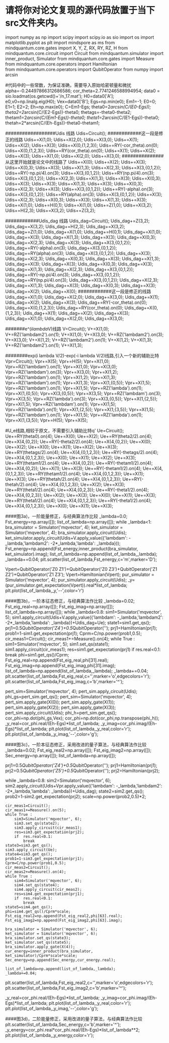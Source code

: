 # 请将你对论文复现的源代码放置于当下src文件夹内。
import numpy as np 
import scipy
import scipy.io as sio
import os
import matplotlib.pyplot as plt
import mindspore as ms
from mindquantum.core.gates import X, Y, Z, RX, RY, RZ, H
from mindquantum.core.circuit import Circuit
from mindquantum.simulator import inner_product, Simulator
from mindquantum.core.gates import Measure
from mindquantum.core.operators import Hamiltonian    
from mindquantum.core.operators import QubitOperator 
from numpy import arcsin

#代码中的一些常数，为保证准确，需要导入原始哈密顿量和微扰
alpha=-0.24497866312686586;
cor_theta=2.7741246588994954;
data0 = sio.loadmat(os.getcwd()+'/n_17.mat');
H0=data0['A'];
e0,v0=np.linalg.eig(H0);
Vex=data0['B'];
Egs=np.min(e0);
Em1=-1;
E0=0;
E1=1;
E2=2;
Eh=np.max(e0);
C=Em1-Egs;
theta0=2*arcsin(C/(E0-Egs));
theta2=2*arcsin(C/(E2-Egs))-theta0;
thetags=-theta0-theta2;
thetam1=2*arcsin(C/(Em1-Egs))-theta0;
theta1=2*arcsin(C/(E1-Egs))-theta0;
thetah=2*arcsin(C/(Eh-Egs))-theta0-thetam1;

##################Udis 线路
Udis=Circuit();
############这一段是修正的线路
Udis+=X(1,0);
Udis+=X(2,0);
Udis+=X(3,0);
Udis+=X(1);
Udis+=X(2);
Udis+=X(3);
Udis+=X(0,{1,2,3});
Udis+=RY(-cor_theta).on(0);
Udis+=X(0,{1,2,3});
Udis+=RY(cor_theta).on(0);
Udis+=X(1);
Udis+=X(2);
Udis+=X(3);
Udis+=X(1,0);
Udis+=X(2,0);
Udis+=X(3,0);
###############从这里开始就是论文中的线路了
Udis+=X(0);
Udis+=X(2);
Udis+=X(3);
Udis+=X(0,3);
Udis+=X(3);
Udis+=X(1,3);
Udis+=X(2,3);
Udis+=X(3,{0,1,2});
Udis+=RY(-np.pi/4).on(3);
Udis+=X(3,{0,1,2});
Udis+=RY(np.pi/4).on(3);
Udis+=X(3,{0,1,2});
Udis+=X(2,3);
Udis+=X(1,3);
Udis+=X(3);
Udis+=X(0,3);
Udis+=X(3);
Udis+=X(3);
Udis+=X(1,3);
Udis+=X(3);
Udis+=X(0,3);
Udis+=X(2,3);
Udis+=X(3);
Udis+=X(3,{0,1,2});
Udis+=RY(-alpha).on(3);
Udis+=X(3,{0,1,2});
Udis+=RY(alpha).on(3);
Udis+=X(3,{0,1,2});
Udis+=X(3);
Udis+=X(2,3);
Udis+=X(0,3);
Udis+=X(3);
Udis+=X(1,3);
Udis+=X(3);
Udis+=X(1,0);
Udis+=H(0,1);
Udis+=X(1,0);
Udis+=Z(1,0);
Udis+=X(3,2);
Udis+=H(2,3);
Udis+=X(3,2);
Udis+=Z(3,2);

############Udis_dag 线路
Udis_dag=Circuit();
Udis_dag+=Z(3,2);
Udis_dag+=X(3,2);
Udis_dag+=H(2,3);
Udis_dag+=X(3,2);
Udis_dag+=Z(1,0);
Udis_dag+=X(1,0);
Udis_dag+=H(0,1);
Udis_dag+=X(1,0);
Udis_dag+=X(3);
Udis_dag+=X(1,3);
Udis_dag+=X(3);
Udis_dag+=X(0,3);
Udis_dag+=X(2,3);
Udis_dag+=X(3);
Udis_dag+=X(3,{0,1,2});
Udis_dag+=RY(-alpha).on(3);
Udis_dag+=X(3,{0,1,2});
Udis_dag+=RY(alpha).on(3);
Udis_dag+=X(3,{0,1,2});
Udis_dag+=X(3);
Udis_dag+=X(2,3);
Udis_dag+=X(0,3);
Udis_dag+=X(3);
Udis_dag+=X(1,3);
Udis_dag+=X(3);
Udis_dag+=X(3);
Udis_dag+=X(0,3);
Udis_dag+=X(3);
Udis_dag+=X(1,3);
Udis_dag+=X(2,3);
Udis_dag+=X(3,{0,1,2});
Udis_dag+=RY(-np.pi/4).on(3);
Udis_dag+=X(3,{0,1,2});
Udis_dag+=RY(np.pi/4).on(3);
Udis_dag+=X(3,{0,1,2});
Udis_dag+=X(2,3);
Udis_dag+=X(1,3);
Udis_dag+=X(3);
Udis_dag+=X(0,3);
Udis_dag+=X(3);
Udis_dag+=X(2);
Udis_dag+=X(0);
############这一段是修正的线路
Udis_dag+=X(1,0);
Udis_dag+=X(2,0);
Udis_dag+=X(3,0);
Udis_dag+=X(1);
Udis_dag+=X(2);
Udis_dag+=X(3);
Udis_dag+=RY(-cor_theta).on(0);
Udis_dag+=X(0,{1,2,3});
Udis_dag+=RY(cor_theta).on(0);
Udis_dag+=X(0,{1,2,3});
Udis_dag+=X(1);
Udis_dag+=X(2);
Udis_dag+=X(3);
Udis_dag+=X(1,0);
Udis_dag+=X(2,0);
Udis_dag+=X(3,0);

#######e^(i*lambda*V)线路
V=Circuit();
V+=X(1,0);
V+=RZ('lambdam2').on(1);
V+=X(1,0);
V+=X(3,0);
V+=RZ('lambdam2').on(3);
V+=X(3,0);
V+=X(1,2);
V+=RZ('lambdam2').on(1);
V+=X(1,2);
V+=X(1,3);
V+=RZ('lambdam2').on(1);
V+=X(1,3);

########exp(i lambda V/2)-exp(-i lambda V/2)线路,引入一个新的辅助比特
Vpr=Circuit();
Vpr+=X(5);
Vpr+=H(5);
Vpr+=X(1,0);
Vpr+=RZ('lambdam').on(1);
Vpr+=X(1,0);
Vpr+=X(3,0);
Vpr+=RZ('lambdam').on(3);
Vpr+=X(3,0);
Vpr+=X(1,2);
Vpr+=RZ('lambdam').on(1);
Vpr+=X(1,2);
Vpr+=X(1,3);
Vpr+=RZ('lambdam').on(1);
Vpr+=X(1,3);
Vpr+=X(1,{0,5});
Vpr+=X(1,5);
Vpr+=RZ('lambdam').on(1);
Vpr+=X(1,5);
Vpr+=RZ('lambda').on(1);
Vpr+=X(1,{0,5});
Vpr+=X(3,{0,5});
Vpr+=X(3,5);
Vpr+=RZ('lambdam').on(3);
Vpr+=X(3,5);
Vpr+=RZ('lambda').on(3);
Vpr+=X(3,{0,5});
Vpr+=X(1,{2,5});
Vpr+=X(1,5);
Vpr+=RZ('lambdam').on(1);
Vpr+=X(1,5);
Vpr+=RZ('lambda').on(1);
Vpr+=X(1,{2,5});
Vpr+=X(1,{3,5});
Vpr+=X(1,5);
Vpr+=RZ('lambdam').on(1);
Vpr+=X(1,5);
Vpr+=RZ('lambda').on(1);
Vpr+=X(1,{3,5});
Vpr+=H(5);
Vpr+=X(5);

#U_e线路,相较于原文，不需要引入辅助比特q'
Ue=Circuit();
Ue+=RY(theta0).on(4);
Ue+=X(0);
Ue+=X(2);
Ue+=RY(theta2/2).on(4);
Ue+=X(4,{0,2});
Ue+=RY(-theta2/2).on(4);
Ue+=X(4,{0,2});
Ue+=X(0);
Ue+=X(2);
Ue+=X(0);
Ue+=X(1);
Ue+=X(2);
Ue+=X(3);
Ue+=RY(thetags/2).on(4);
Ue+=X(4,{0,1,2,3});
Ue+=RY(-thetags/2).on(4);
Ue+=X(4,{0,1,2,3});
Ue+=X(0);
Ue+=X(1);
Ue+=X(2);
Ue+=X(3);
Ue+=RY(thetam1/2).on(4);
Ue+=X(4,{0,2});
Ue+=RY(-thetam1/2).on(4);
Ue+=X(4,{0,2});
Ue+=X(1);
Ue+=X(3);
Ue+=RY(-thetam1/2).on(4);
Ue+=X(4,{0,1,2,3});
Ue+=RY(thetam1/2).on(4);
Ue+=X(4,{0,1,2,3});
Ue+=X(1);
Ue+=X(3);
Ue+=RY(thetah/2).on(4);
Ue+=X(4,{0,1,2,3});
Ue+=RY(-thetah/2).on(4);
Ue+=X(4,{0,1,2,3});
Ue+=X(2);
Ue+=X(3);
Ue+=RY(theta1/2).on(4);
Ue+=X(4,{0,2,3});
Ue+=RY(-theta1/2).on(4);
Ue+=X(4,{0,2,3});
Ue+=X(2);
Ue+=X(3);
Ue+=X(0);
Ue+=X(1);
Ue+=X(3);
Ue+=RY(theta1/2).on(4);
Ue+=X(4,{0,1,2,3});
Ue+=RY(-theta1/2).on(4);
Ue+=X(4,{0,1,2,3});
Ue+=X(0);
Ue+=X(1);
Ue+=X(3);

####图3a)，一阶能量修正，与经典算法作比较
_lambda=0.0;
Fst_energy=np.array([]);
list_of_lambda=np.array([]);
while _lambda<1:
    bra_simulator = Simulator('mqvector', 4);
    ket_simulator = Simulator('mqvector', 4);
    bra_simulator.apply_circuit(Udis);
    ket_simulator.apply_circuit(Udis+V.apply_value({'lambdam': -_lambda,'lambdam2': -2*_lambda,'lambda': _lambda}));
    Fst_energy=np.append(Fst_energy,inner_product(bra_simulator, ket_simulator).imag);
    list_of_lambda=np.append(list_of_lambda,_lambda);
    _lambda+=0.04;
plt.scatter(list_of_lambda,Fst_energy,c='m',marker='D');

Vpert=QubitOperator('Z0 Z1')+QubitOperator('Z0 Z3')+QubitOperator('Z1 Z2')+QubitOperator('Z1 Z3');
Vpert=Hamiltonian(Vpert);
pur_simulator = Simulator('mqvector', 4);
pur_simulator.apply_circuit(Udis);
_y=(pur_simulator.get_expectation(Vpert)).real*list_of_lambda;
plt.plot(list_of_lambda,_y,'--',color='r')

####图3b)，一阶本征态修正，与经典算法作比较
_lambda=0.02;
Fst_eig_real=np.array([]);
Fst_eig_imag=np.array([]);
list_of_lambda=np.array([]);
while _lambda<0.8:
    sim1=Simulator('mqvector', 5);
    sim1.apply_circuit(Udis+V.apply_value({'lambdam': -_lambda,'lambdam2': -2*_lambda,'lambda': _lambda})+Udis_dag+Ue);
    state1=sim1.get_qs();
    prj1=0.5*QubitOperator('Z4')+0.5*QubitOperator('');
    prj1=Hamiltonian(prj1);
    prob1=1-sim1.get_expectation(prj1);
    Cprm=C/np.power(prob1,0.5);
    cir_meas1=Circuit();
    cir_meas1+=Measure().on(4);
    while True :
        sim1=Simulator('mqvector', 5);
        sim1.set_qs(state1);
        sim1.apply_circuit(cir_meas1);
        res=sim1.get_expectation(prj1)
        if res.real<0.1:
            break
    phi=sim1.get_qs()/Cprm;
    Fst_eig_real=np.append(Fst_eig_real,phi[31].real);
    Fst_eig_imag=np.append(Fst_eig_imag,phi[31].imag);
    list_of_lambda=np.append(list_of_lambda,_lambda);
    _lambda+=0.04;
plt.scatter(list_of_lambda,Fst_eig_real,c='',marker='o',edgecolors='r');
plt.scatter(list_of_lambda,Fst_eig_imag,c='b',marker='^');

pert_sim=Simulator('mqvector', 4);
pert_sim.apply_circuit(Udis);
phi_gs=pert_sim.get_qs();
pert_sim=Simulator('mqvector', 4);
pert_sim.apply_gate(X(0));
pert_sim.apply_gate(X(1));
pert_sim.apply_gate(X(2));
pert_sim.apply_gate(X(3));
pert_sim.apply_circuit(Udis);
phi_h=pert_sim.get_qs();
cor_phi=np.dot(phi_gs,Vex);
cor_phi=np.dot(cor_phi,np.transpose(phi_h));
_y_real=cor_phi.real/(Eh-Egs)*list_of_lambda;
_y_imag=cor_phi.imag/(Eh-Egs)*list_of_lambda;
plt.plot(list_of_lambda,_y_real,color='r');
plt.plot(list_of_lambda,_y_imag,'--',color='g');

####图3c)，一阶本征态修正，采用改进的量子算法，与经典算法作比较
_lambda=0.02;
Fst_eig_real2=np.array([]);
Fst_eig_imag2=np.array([]);
Sec_energy=np.array([]);
list_of_lambda=np.array([]);

prj1=0.5*QubitOperator('Z4')+0.5*QubitOperator('');
prj1=Hamiltonian(prj1);
prj2=0.5*QubitOperator('Z5')+0.5*QubitOperator('');
prj2=Hamiltonian(prj2);

while _lambda<0.8:
    sim2=Simulator('mqvector', 6);
    sim2.apply_circuit(Udis+Vpr.apply_value({'lambdam': -_lambda,'lambdam2': -2*_lambda,'lambda': _lambda})+Udis_dag);
    state2=sim2.get_qs();
    prob2=1-sim2.get_expectation(prj2);
    scale=np.power(prob2,0.5)*2;
    
    cir_meas1=Circuit();
    cir_meas1+=Measure().on(5);
    while True :
        sim3=Simulator('mqvector', 6);
        sim3.set_qs(state2);
        sim3.apply_circuit(cir_meas1);
        res=sim3.get_expectation(prj2);    
        if  res.real<0.1:
            break
    state3=sim3.get_qs();
    sim3.apply_circuit(Ue);
    state4=sim3.get_qs();
    prob1=1-sim3.get_expectation(prj1);
    Cprm=C/np.power(prob1,0.5);
    cir_meas2=Circuit();
    cir_meas2+=Measure().on(4);
    while True :
        sim4=Simulator('mqvector', 6);
        sim4.set_qs(state4);
        sim4.apply_circuit(cir_meas2);
        res=sim4.get_expectation(prj1);    
        if  res.real<0.1:
            break
    state5=sim4.get_qs();
    phi=sim4.get_qs()/Cprm*scale;
    Fst_eig_real2=np.append(Fst_eig_real2,phi[63].real);
    Fst_eig_imag2=np.append(Fst_eig_imag2,phi[63].imag);
    
    bra_simulator = Simulator('mqvector', 6);
    ket_simulator = Simulator('mqvector', 6);
    bra_simulator.set_qs(state3);
    ket_simulator.set_qs(state5);
    bra_simulator.apply_gate(X(4));
    cur_energy=inner_product(bra_simulator, ket_simulator)/Cprm*scale*scale;
    Sec_energy=np.append(Sec_energy,cur_energy.real);
                         
    list_of_lambda=np.append(list_of_lambda,_lambda);
    _lambda+=0.04;
plt.scatter(list_of_lambda,Fst_eig_real2,c='',marker='o',edgecolors='r');
plt.scatter(list_of_lambda,Fst_eig_imag2,c='b',marker='^');

_y_real=cor_phi.real/(Eh-Egs)*list_of_lambda;
_y_imag=cor_phi.imag/(Eh-Egs)*list_of_lambda;
plt.plot(list_of_lambda,_y_real,color='r');
plt.plot(list_of_lambda,_y_imag,'--',color='g');

####图3d)，二阶能量修正，采用改进的量子算法，与经典算法作比较
plt.scatter(list_of_lambda,Sec_energy,c='b',marker='^');
_y_energy=cor_phi.real*cor_phi.real/(Eh-Egs)*list_of_lambda**2;
plt.plot(list_of_lambda,_y_energy,color='r');